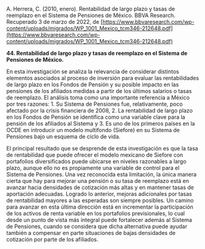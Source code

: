 A. Herrera, C. (2010, enero). Rentabilidad de largo plazo y tasas de reemplazo en el Sistema de Pensiones de México. BBVA Research. Recuperado 3 de marzo de 2022, de [https://www.bbvaresearch.com/wp-content/uploads/migrados/WP_1001_Mexico_tcm346-212648.pdf](https://www.bbvaresearch.com/wp-content/uploads/migrados/WP_1001_Mexico_tcm346-212648.pdf)           

**44. Rentabilidad de largo plazo y tasas de reemplazo en el Sistema de Pensiones de México.**

En esta investigación se analiza la relevancia de considerar distintos elementos asociados al proceso de inversión para evaluar las rentabilidades de largo plazo en los Fondos de Pensión y su posible impacto en las pensiones de los afiliados medidas a partir de los últimos salarios o tasas de reemplazo. El análisis toma como una importante referencia a México por tres razones: 1. Su Sistema de Pensiones fue, relativamente, poco afectado por la crisis financiera de 2008, 2. La rentabilidad de largo plazo en los Fondos de Pensión se identifica como una variable clave para la pensión de los afiliados al Sistema y 3. Es uno de los primeros países en la OCDE en introducir un modelo multifondo (Siefore) en su Sistema de Pensiones bajo un esquema de ciclo de vida.

El principal resultado que se desprende de esta investigación es que la tasa de rentabilidad que puede ofrecer el modelo mexicano de Siefore con portafolios diversificados puede ubicarse en niveles razonables a largo plazo, aunque ello no es propiamente una variable de control para el Sistema de Pensiones. Una vez reconocida esta limitación, la única manera cierta que hay para mejorar una pensión o su tasa de reemplazo está en avanzar hacia densidades de cotización más altas y en mantener tasas de aportación adecuadas. Logrado lo anterior, mejoras adicionales por tasas de rentabilidad mayores a las esperadas son siempre posibles. Un camino para avanzar en esta última dirección está en incrementar la participación de los activos de renta variable en los portafolios previsionales, lo cual desde un punto de vista más integral puede fortalecer además al Sistema de Pensiones, cuando se considera que dicha alternativa puede ayudar también a compensar en parte situaciones de bajas densidades de cotización por parte de los afiliados.
